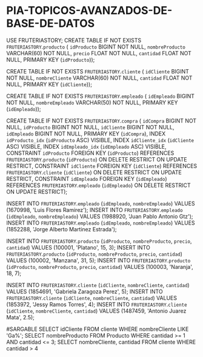 # PIA-TOPICOS-AVANZADOS-DE-BASE-DE-DATOS
USE FRUTERIASTORY;
CREATE TABLE IF NOT EXISTS `FRUTERIASTORY`.`producto` (
  `idProducto` BIGINT NOT NULL,
  `nombreProducto` VARCHAR(60) NOT NULL,
  `precio` FLOAT NOT NULL,
  `cantidad` FLOAT NOT NULL,
  PRIMARY KEY (`idProducto`));

  CREATE TABLE IF NOT EXISTS `FRUTERIASTORY`.`cliente` (
  `idCliente` BIGINT NOT NULL,
  `nombreCliente` VARCHAR(60) NOT NULL,
  `cantidad` FLOAT NOT NULL,
  PRIMARY KEY (`idCliente`));
  
  CREATE TABLE IF NOT EXISTS `FRUTERIASTORY`.`empleado` (
  `idEmpleado` BIGINT NOT NULL,
  `nombreEmpleado` VARCHAR(50) NOT NULL,
  PRIMARY KEY (`idEmpleado`));
  
  CREATE TABLE IF NOT EXISTS `FRUTERIASTORY`.`compra` (
  `idCompra` BIGINT NOT NULL,
  `idProducto` BIGINT NOT NULL,
  `idCliente` BIGINT NOT NULL,
  `idEmpleado` BIGINT NOT NULL,
  PRIMARY KEY (`idCompra`),
  INDEX `idProducto_idx` (`idProducto` ASC) VISIBLE,
  INDEX `idCliente_idx` (`idCliente` ASC) VISIBLE,
  INDEX `idEmpleado_idx` (`idEmpleado` ASC) VISIBLE,
  CONSTRAINT `idProducto`
    FOREIGN KEY (`idProducto`)
    REFERENCES `FRUTERIASTORY`.`producto` (`idProducto`)
    ON DELETE RESTRICT
    ON UPDATE RESTRICT,
  CONSTRAINT `idCliente`
    FOREIGN KEY (`idCliente`)
    REFERENCES `FRUTERIASTORY`.`cliente` (`idCliente`)
    ON DELETE RESTRICT
    ON UPDATE RESTRICT,
  CONSTRAINT `idEmpleado`
    FOREIGN KEY (`idEmpleado`)
    REFERENCES `FRUTERIASTORY`.`empleado` (`idEmpleado`)
    ON DELETE RESTRICT
    ON UPDATE RESTRICT);
  
INSERT INTO `FRUTERIASTORY`.`empleado` (`idEmpleado`, `nombreEmpleado`) VALUES (1670998, 'Luis Flores Ramirez');
INSERT INTO `FRUTERIASTORY`.`empleado` (`idEmpleado`, `nombreEmpleado`) VALUES (1988920, 'Juan Pablo Antonio Gtz');
INSERT INTO `FRUTERIASTORY`.`empleado` (`idEmpleado`, `nombreEmpleado`) VALUES (1852288, 'Jorge Alberto Martinez Estrada');

INSERT INTO `FRUTERIASTORY`.`producto` (`idProducto`, `nombreProducto`, `precio`, `cantidad`) VALUES (100001, 'Platano', 15, 3);
INSERT INTO `FRUTERIASTORY`.`producto` (`idProducto`, `nombreProducto`, `precio`, `cantidad`) VALUES (100002, 'Manzana', 31, 5);
INSERT INTO `FRUTERIASTORY`.`producto` (`idProducto`, `nombreProducto`, `precio`, `cantidad`) VALUES (100003, 'Naranja', 18, 7);

INSERT INTO `FRUTERIASTORY`.`cliente` (`idCliente`, `nombreCliente`, `cantidad`) VALUES (1854691, 'Gabriela Zaragoza Perez', 5);
INSERT INTO `FRUTERIASTORY`.`cliente` (`idCliente`, `nombreCliente`, `cantidad`) VALUES (1853972, 'Jessy Ramos Torres', 4);
INSERT INTO `FRUTERIASTORY`.`cliente` (`idCliente`, `nombreCliente`, `cantidad`) VALUES (1487459, 'Antonio Juarez Mata', 2.5);

#SARGABLE
SELECT idCliente FROM cliente WHERE nombreCliente LIKE 'Ga%';
SELECT nombreProducto FROM Producto WHERE cantidad >= 1 AND cantidad <= 3;
SELECT nombreCliente, cantidad FROM cliente WHERE cantidad > 4

